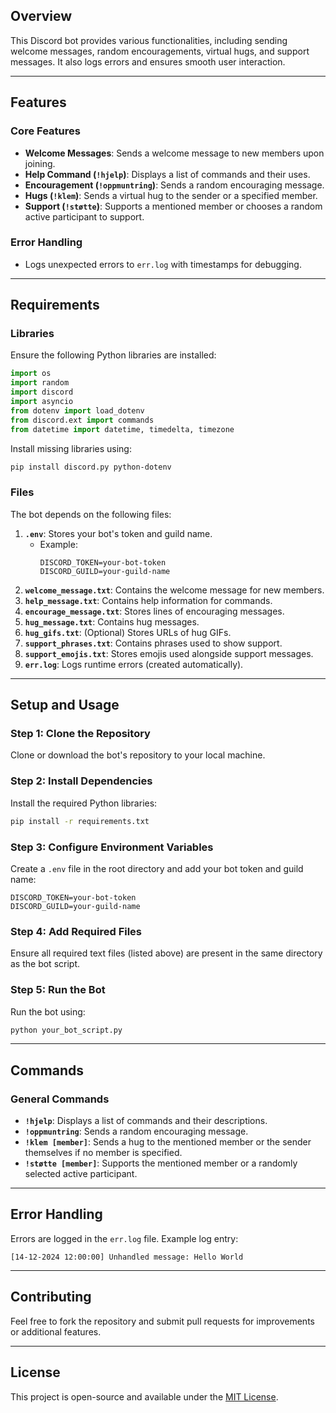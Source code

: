 ## Overview
This Discord bot provides various functionalities, including sending welcome messages, random encouragements, virtual hugs, and support messages. It also logs errors and ensures smooth user interaction.

---

## Features

### Core Features
- **Welcome Messages**: Sends a welcome message to new members upon joining.
- **Help Command (`!hjelp`)**: Displays a list of commands and their uses.
- **Encouragement (`!oppmuntring`)**: Sends a random encouraging message.
- **Hugs (`!klem`)**: Sends a virtual hug to the sender or a specified member.
- **Support (`!støtte`)**: Supports a mentioned member or chooses a random active participant to support.

### Error Handling
- Logs unexpected errors to `err.log` with timestamps for debugging.

---

## Requirements

### Libraries
Ensure the following Python libraries are installed:
```python
import os
import random
import discord
import asyncio
from dotenv import load_dotenv
from discord.ext import commands
from datetime import datetime, timedelta, timezone
```
Install missing libraries using:
```bash
pip install discord.py python-dotenv
```

### Files
The bot depends on the following files:
1. **`.env`**: Stores your bot's token and guild name.
   - Example:
     ```env
     DISCORD_TOKEN=your-bot-token
     DISCORD_GUILD=your-guild-name
     ```
2. **`welcome_message.txt`**: Contains the welcome message for new members.
3. **`help_message.txt`**: Contains help information for commands.
4. **`encourage_message.txt`**: Stores lines of encouraging messages.
5. **`hug_message.txt`**: Contains hug messages.
6. **`hug_gifs.txt`**: (Optional) Stores URLs of hug GIFs.
7. **`support_phrases.txt`**: Contains phrases used to show support.
8. **`support_emojis.txt`**: Stores emojis used alongside support messages.
9. **`err.log`**: Logs runtime errors (created automatically).

---

## Setup and Usage

### Step 1: Clone the Repository
Clone or download the bot's repository to your local machine.

### Step 2: Install Dependencies
Install the required Python libraries:
```bash
pip install -r requirements.txt
```

### Step 3: Configure Environment Variables
Create a `.env` file in the root directory and add your bot token and guild name:
```env
DISCORD_TOKEN=your-bot-token
DISCORD_GUILD=your-guild-name
```

### Step 4: Add Required Files
Ensure all required text files (listed above) are present in the same directory as the bot script.

### Step 5: Run the Bot
Run the bot using:
```bash
python your_bot_script.py
```

---

## Commands

### General Commands
- **`!hjelp`**: Displays a list of commands and their descriptions.
- **`!oppmuntring`**: Sends a random encouraging message.
- **`!klem [member]`**: Sends a hug to the mentioned member or the sender themselves if no member is specified.
- **`!støtte [member]`**: Supports the mentioned member or a randomly selected active participant.

---

## Error Handling
Errors are logged in the `err.log` file. Example log entry:
```log
[14-12-2024 12:00:00] Unhandled message: Hello World
```

---

## Contributing
Feel free to fork the repository and submit pull requests for improvements or additional features.

---

## License
This project is open-source and available under the [MIT License](LICENSE).

